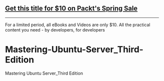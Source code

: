 ## [Get this title for $10 on Packt's Spring Sale](https://www.packt.com/B16489?utm_source=github&utm_medium=packt-github-repo&utm_campaign=spring_10_dollar_2022)
-----
For a limited period, all eBooks and Videos are only $10. All the practical content you need \- by developers, for developers

# Mastering-Ubuntu-Server_Third-Edition
Mastering Ubuntu Server_Third Edition
